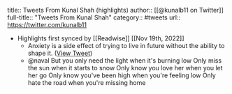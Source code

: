 title:: Tweets From Kunal Shah (highlights)
author:: [[@kunalb11 on Twitter]]
full-title:: "Tweets From Kunal Shah"
category:: #tweets
url:: https://twitter.com/kunalb11

- Highlights first synced by [[Readwise]] [[Nov 19th, 2022]]
	- Anxiety is a side effect of trying to live in future without the ability to shape it. ([View Tweet](https://twitter.com/kunalb11/status/1443150130740228096))
	- @naval But you only need the light when it's burning low
	  Only miss the sun when it starts to snow
	  Only know you love her when you let her go
	  Only know you've been high when you're feeling low
	  Only hate the road when you're missing home